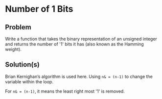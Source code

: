 # Number of 1 Bits
## Problem
Write a function that takes the binary representation of an unsigned integer and returns the number of '1' bits it has (also known as the Hamming weight).

## Solution(s)
Brian Kernighan’s algorithm is used here. Using `n& = (n-1)` to change the variable within the loop.

For `n& = (n-1)`, it means the least right most '1' is removed.